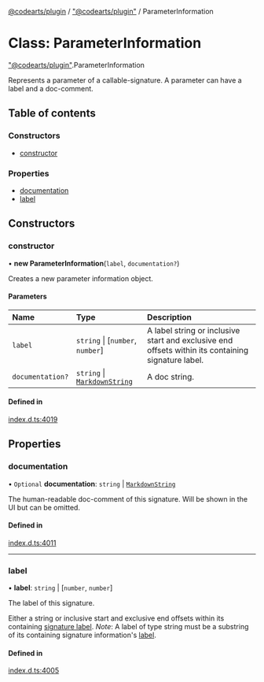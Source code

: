 [@codearts/plugin](../README.md) / ["@codearts/plugin"](../modules/_codearts_plugin_.md) / ParameterInformation

# Class: ParameterInformation

["@codearts/plugin"](../modules/_codearts_plugin_.md).ParameterInformation

Represents a parameter of a callable-signature. A parameter can
have a label and a doc-comment.

## Table of contents

### Constructors

- [constructor](codearts_plugin_.ParameterInformation.md#constructor)

### Properties

- [documentation](codearts_plugin_.ParameterInformation.md#documentation)
- [label](codearts_plugin_.ParameterInformation.md#label)

## Constructors

### constructor

• **new ParameterInformation**(`label`, `documentation?`)

Creates a new parameter information object.

#### Parameters

| Name | Type | Description |
| :------ | :------ | :------ |
| `label` | `string` \| [`number`, `number`] | A label string or inclusive start and exclusive end offsets within its containing signature label. |
| `documentation?` | `string` \| [`MarkdownString`](codearts_plugin_.MarkdownString.md) | A doc string. |

#### Defined in

[index.d.ts:4019](https://github.com/huaweicloud/cloudide-plugin-api/blob/4d28848/index.d.ts#L4019)

## Properties

### documentation

• `Optional` **documentation**: `string` \| [`MarkdownString`](codearts_plugin_.MarkdownString.md)

The human-readable doc-comment of this signature. Will be shown
in the UI but can be omitted.

#### Defined in

[index.d.ts:4011](https://github.com/huaweicloud/cloudide-plugin-api/blob/4d28848/index.d.ts#L4011)

___

### label

• **label**: `string` \| [`number`, `number`]

The label of this signature.

Either a string or inclusive start and exclusive end offsets within its containing
[signature label](codearts_plugin_.SignatureInformation.md#label). *Note*: A label of type string must be
a substring of its containing signature information's [label](codearts_plugin_.SignatureInformation.md#label).

#### Defined in

[index.d.ts:4005](https://github.com/huaweicloud/cloudide-plugin-api/blob/4d28848/index.d.ts#L4005)
